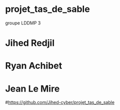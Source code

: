 # projet_tas_de_sable
groupe LDDMP 3
# Jihed Redjil
# Ryan Achibet
# Jean Le Mire
#https://github.com/Jihed-cyber/projet_tas_de_sable